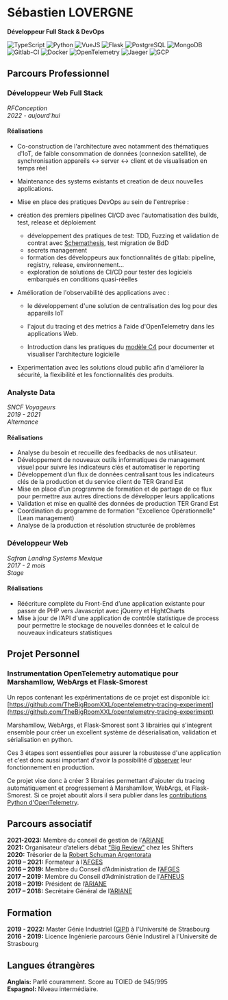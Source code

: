 # Sébastien LOVERGNE
**Développeur Full Stack & DevOps**

![TypeScript](https://img.shields.io/badge/TypeScript-blue?logo=typescript&logoColor=white)
![Python](https://img.shields.io/badge/Python-blue?logo=python&logoColor=white)
![VueJS](https://img.shields.io/badge/VueJS-mediumseagreen?logo=vuedotjs&logoColor=white)
![Flask](https://img.shields.io/badge/Flask-grey?logo=flask&logoColor=white)
![PostgreSQL](https://img.shields.io/badge/PostgreSQL-steelblue?logo=postgresql&logoColor=white)
![MongoDB](https://img.shields.io/badge/MongoDB-limegreen?logo=mongodb&logoColor=white)
![Gitlab-CI](https://img.shields.io/badge/Gitlab--CI-orange?logo=gitlab&logoColor=white)
![Docker](https://img.shields.io/badge/Docker-dodgerblue?logo=docker&logoColor=white)
![OpenTelemetry](https://img.shields.io/badge/OpenTelemetry-darkslateblue?logo=opentelemetry&logoColor=white)
![Jaeger](https://img.shields.io/badge/Jaeger-darkturquoise?logo=jaeger&logoColor=white)
![GCP](https://img.shields.io/badge/GCP-dodgerblue?logo=googlecloud&logoColor=white)

## Parcours Professionnel

### Développeur Web Full Stack
*RFConception*  
*2022 - aujourd'hui*  

#### Réalisations

- Co-construction de l'architecture avec notamment des thématiques d'IoT, de faible
consommation de données (connexion satellite), de synchronisation appareils <-> server <->
client et de visualisation en temps réel

- Maintenance des systems existants et creation de deux nouvelles applications.

- Mise en place des pratiques DevOps au sein de l'entreprise :
- création des premiers pipelines CI/CD avec l'automatisation des builds, test,
    release et déploiement
  - développement des pratiques de test: TDD, Fuzzing et validation de contrat avec
    [Schemathesis](https://github.com/schemathesis/schemathesis), test migration de BdD
  - secrets management
  - formation des développeurs aux fonctionnalités de gitlab: pipeline, registry,
    release, environnement...
  - exploration de solutions de CI/CD pour tester des logiciels embarqués en conditions
    quasi-réelles

- Amélioration de l'observabilité des applications avec :
  - le développement d'une solution de centralisation des log pour des appareils IoT
  - l'ajout du tracing et des metrics à l'aide d'OpenTelemetry dans les applications
  Web.

  - Introduction dans les pratiques du [modèle C4](https://c4model.com/) pour documenter et visualiser
l'architecture logicielle

- Experimentation avec les solutions cloud public afin d'améliorer la sécurité, la flexibilité
et les fonctionnalités des produits.

### Analyste Data

*SNCF Voyageurs*  
*2019 - 2021*  
*Alternance*  

#### Réalisations

- Analyse du besoin et recueille des feedbacks de nos utilisateur.
- Développement de nouveaux outils informatiques de management visuel pour suivre les
indicateurs clés et automatiser le reporting
- Développement d’un flux de données centralisant tous les indicateurs clés de la
production et du service client de TER Grand Est
- Mise en place d’un programme de formation et de partage de ce flux pour permettre aux
autres directions de développer leurs applications
- Validation et mise en qualité des données de production TER Grand Est
- Coordination du programme de formation "Excellence Opérationnelle" (Lean management)
- Analyse de la production et résolution structurée de problèmes


### Développeur Web

*Safran Landing Systems Mexique*  
*2017 - 2 mois*  
*Stage*  

#### Réalisations

- Réécriture complète du Front-End d’une application existante pour passer de PHP vers Javascript
avec jQuerry et HightCharts
- Mise à jour de l’API d'une application de contrôle statistique de process pour permettre le
stockage de nouvelles données et le calcul de nouveaux indicateurs statistiques


## Projet Personnel

### Instrumentation OpenTelemetry automatique pour Marshamllow, WebArgs et Flask-Smorest

Un repos contenant les expérimentations de ce projet est disponible ici:
[https://github.com/TheBigRoomXXL/opentelemetry-tracing-experiment](https://github.com/TheBigRoomXXL/opentelemetry-tracing-experiment)

Marshamllow, WebArgs, et Flask-Smorest sont 3 librairies qui s'integrent ensemble pour
créer un excellent système de déserialisation, validation et sérialisation en python.

Ces 3 étapes sont essentielles pour assurer la robustesse d'une application et c'est
donc aussi important d'avoir la possibilité d'[observer](https://docs.honeycomb.io/concepts/learning-about-observability/)
leur fonctionnement en production.

Ce projet vise donc à créer 3 librairies permettant d'ajouter du tracing automatiquement
et progressement à Marshamllow, WebArgs, et Flask-Smorest. Si ce projet aboutit alors
il sera publier dans les [contributions Python d'OpenTelemetry](https://github.com/open-telemetry/opentelemetry-python-contrib).


## Parcours associatif

**2021-2023:** Membre du conseil de gestion de l'[ARIANE](https://physique-ingenierie.unistra.fr/scolarite-vie-etudiante/amicale-des-etudiants-ariane)  
**2021:** Organisateur d’ateliers débat ["Big Review"](https://wiki.theshifters.org/index.php?title=Big_Review) chez les Shifters  
**2020:** Trésorier de la [Robert Schuman Argentorata](http://www.rsa-strasbourg.eu/)  
**2019 – 2021:** Formateur à l’[AFGES](https://afges.org/)  
**2016 – 2019:** Membre du Conseil d’Administration de l’[AFGES](https://afges.org/)  
**2017 – 2019:** Membre du Conseil d’Administration de l'[AFNEUS](https://afneus.org/)  
**2018 – 2019:** Président de l’[ARIANE](https://physique-ingenierie.unistra.fr/scolarite-vie-etudiante/amicale-des-etudiants-ariane)  
**2017 – 2018:** Secrétaire Général de l’[ARIANE](https://physique-ingenierie.unistra.fr/scolarite-vie-etudiante/amicale-des-etudiants-ariane)  

## Formation
**2019 - 2022:** Master Génie Industriel ([GIPI](https://physique-ingenierie.unistra.fr/formations/masters/genie-industriel/production-industrielle-gipi)) 
à l'Université de Strasbourg  
**2016 - 2019:** Licence Ingénierie parcours Génie Industirel à l'Université de Strasbourg  


## Langues étrangères

**Anglais:** Parlé couramment. Score au TOIED de 945/995  
**Espagnol:** Niveau intermédiaire. 
